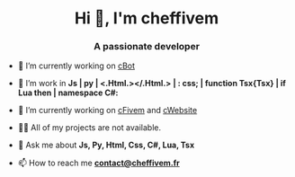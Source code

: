 <h1 align="center">Hi 👋, I'm cheffivem</h1>
<h3 align="center">A passionate developer</h3>

- 🔭 I’m currently working on [cBot](https://github.com/cheffivem)

- 🌱 I’m work in **Js | py | <.Html.></.Html.> | : css; | function Tsx{Tsx} | if Lua then | namespace C#:**

- 👯 I’m currently working on [cFivem](https://github.com/cheffivem) and [cWebsite](https://github.com/ChefFivem)

- 👨‍💻 All of my projects are not available.

- 💬 Ask me about **Js, Py, Html, Css, C#, Lua, Tsx**

- 📫 How to reach me **contact@cheffivem.fr**
